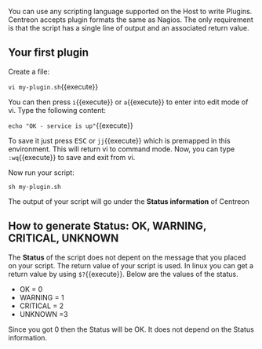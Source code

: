 You can use any scripting language supported on the Host to write Plugins. Centreon accepts plugin formats the same as Nagios. The only requirement is that the script has a single line of output and an associated return value.

## Your first plugin

Create a file:

`vi my-plugin.sh`{{execute}}

You can then press `i`{{execute}} or `a`{{execute}} to enter into edit mode of vi. Type the following content:

`echo "OK - service is up"`{{execute}}

To save it just press <kbd>ESC</kbd> or `jj`{{execute}} which is premapped in this environment. This will return vi to command mode. Now, you can type `:wq`{{execute}} to save and exit from vi.

Now run your script:

`sh my-plugin.sh`

The output of your script will go under the **Status information** of Centreon

## How to generate Status: OK, WARNING, CRITICAL, UNKNOWN

The **Status** of the script does not depent on the message that you placed on your script. The return value of your script is used. In linux you can get a return value by using `$?`{{execute}}. Below are the values of the status. 

- OK = 0
- WARNING = 1
- CRITICAL = 2
- UNKNOWN =3

Since you got 0 then the Status will be OK. It does not depend on the Status information.
